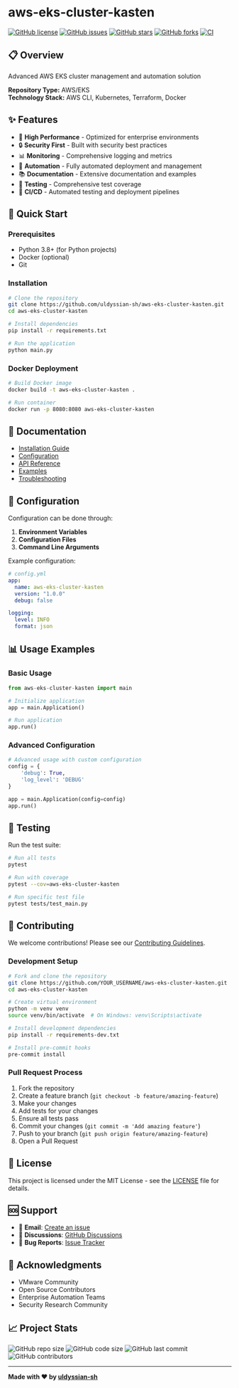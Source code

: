 # aws-eks-cluster-kasten

[![GitHub license](https://img.shields.io/github/license/uldyssian-sh/aws-eks-cluster-kasten)](https://github.com/uldyssian-sh/aws-eks-cluster-kasten/blob/main/LICENSE)
[![GitHub issues](https://img.shields.io/github/issues/uldyssian-sh/aws-eks-cluster-kasten)](https://github.com/uldyssian-sh/aws-eks-cluster-kasten/issues)
[![GitHub stars](https://img.shields.io/github/stars/uldyssian-sh/aws-eks-cluster-kasten)](https://github.com/uldyssian-sh/aws-eks-cluster-kasten/stargazers)
[![GitHub forks](https://img.shields.io/github/forks/uldyssian-sh/aws-eks-cluster-kasten)](https://github.com/uldyssian-sh/aws-eks-cluster-kasten/network)
[![CI](https://github.com/uldyssian-sh/aws-eks-cluster-kasten/workflows/CI/badge.svg)](https://github.com/uldyssian-sh/aws-eks-cluster-kasten/actions)

## 📋 Overview

Advanced AWS EKS cluster management and automation solution

**Repository Type:** AWS/EKS  
**Technology Stack:** AWS CLI, Kubernetes, Terraform, Docker

## ✨ Features

- 🚀 **High Performance** - Optimized for enterprise environments
- 🔒 **Security First** - Built with security best practices
- 📊 **Monitoring** - Comprehensive logging and metrics
- 🔧 **Automation** - Fully automated deployment and management
- 📚 **Documentation** - Extensive documentation and examples
- 🧪 **Testing** - Comprehensive test coverage
- 🔄 **CI/CD** - Automated testing and deployment pipelines

## 🚀 Quick Start

### Prerequisites

- Python 3.8+ (for Python projects)
- Docker (optional)
- Git

### Installation

```bash
# Clone the repository
git clone https://github.com/uldyssian-sh/aws-eks-cluster-kasten.git
cd aws-eks-cluster-kasten

# Install dependencies
pip install -r requirements.txt

# Run the application
python main.py
```

### Docker Deployment

```bash
# Build Docker image
docker build -t aws-eks-cluster-kasten .

# Run container
docker run -p 8080:8080 aws-eks-cluster-kasten
```

## 📖 Documentation

- [Installation Guide](docs/installation.md)
- [Configuration](docs/configuration.md)
- [API Reference](docs/api.md)
- [Examples](examples/)
- [Troubleshooting](docs/troubleshooting.md)

## 🔧 Configuration

Configuration can be done through:

1. **Environment Variables**
2. **Configuration Files**
3. **Command Line Arguments**

Example configuration:

```yaml
# config.yml
app:
  name: aws-eks-cluster-kasten
  version: "1.0.0"
  debug: false

logging:
  level: INFO
  format: json
```

## 📊 Usage Examples

### Basic Usage

```python
from aws-eks-cluster-kasten import main

# Initialize application
app = main.Application()

# Run application
app.run()
```

### Advanced Configuration

```python
# Advanced usage with custom configuration
config = {
    'debug': True,
    'log_level': 'DEBUG'
}

app = main.Application(config=config)
app.run()
```

## 🧪 Testing

Run the test suite:

```bash
# Run all tests
pytest

# Run with coverage
pytest --cov=aws-eks-cluster-kasten

# Run specific test file
pytest tests/test_main.py
```

## 🤝 Contributing

We welcome contributions! Please see our [Contributing Guidelines](CONTRIBUTING.md).

### Development Setup

```bash
# Fork and clone the repository
git clone https://github.com/YOUR_USERNAME/aws-eks-cluster-kasten.git
cd aws-eks-cluster-kasten

# Create virtual environment
python -m venv venv
source venv/bin/activate  # On Windows: venv\Scripts\activate

# Install development dependencies
pip install -r requirements-dev.txt

# Install pre-commit hooks
pre-commit install
```

### Pull Request Process

1. Fork the repository
2. Create a feature branch (`git checkout -b feature/amazing-feature`)
3. Make your changes
4. Add tests for your changes
5. Ensure all tests pass
6. Commit your changes (`git commit -m 'Add amazing feature'`)
7. Push to your branch (`git push origin feature/amazing-feature`)
8. Open a Pull Request

## 📄 License

This project is licensed under the MIT License - see the [LICENSE](LICENSE) file for details.

## 🆘 Support

- 📧 **Email**: [Create an issue](https://github.com/uldyssian-sh/aws-eks-cluster-kasten/issues/new)
- 💬 **Discussions**: [GitHub Discussions](https://github.com/uldyssian-sh/aws-eks-cluster-kasten/discussions)
- 🐛 **Bug Reports**: [Issue Tracker](https://github.com/uldyssian-sh/aws-eks-cluster-kasten/issues)

## 🙏 Acknowledgments

- VMware Community
- Open Source Contributors
- Enterprise Automation Teams
- Security Research Community

## 📈 Project Stats

![GitHub repo size](https://img.shields.io/github/repo-size/uldyssian-sh/aws-eks-cluster-kasten)
![GitHub code size](https://img.shields.io/github/languages/code-size/uldyssian-sh/aws-eks-cluster-kasten)
![GitHub last commit](https://img.shields.io/github/last-commit/uldyssian-sh/aws-eks-cluster-kasten)
![GitHub contributors](https://img.shields.io/github/contributors/uldyssian-sh/aws-eks-cluster-kasten)

---

**Made with ❤️ by [uldyssian-sh](https://github.com/uldyssian-sh)**
<!-- Deployment trigger Wed Sep 17 22:40:36 CEST 2025 -->
